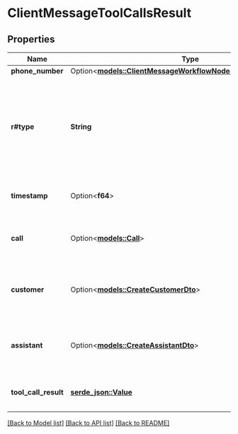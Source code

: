 # ClientMessageToolCallsResult

## Properties

Name | Type | Description | Notes
------------ | ------------- | ------------- | -------------
**phone_number** | Option<[**models::ClientMessageWorkflowNodeStartedPhoneNumber**](ClientMessageWorkflowNodeStarted_phoneNumber.md)> |  | [optional]
**r#type** | **String** | This is the type of the message. \"tool-calls-result\" is sent to forward the result of a tool call to the client. | 
**timestamp** | Option<**f64**> | This is the timestamp of the message. | [optional]
**call** | Option<[**models::Call**](Call.md)> | This is the call that the message is associated with. | [optional]
**customer** | Option<[**models::CreateCustomerDto**](CreateCustomerDTO.md)> | This is the customer that the message is associated with. | [optional]
**assistant** | Option<[**models::CreateAssistantDto**](CreateAssistantDTO.md)> | This is the assistant that the message is associated with. | [optional]
**tool_call_result** | [**serde_json::Value**](.md) | This is the result of the tool call. | 

[[Back to Model list]](../README.md#documentation-for-models) [[Back to API list]](../README.md#documentation-for-api-endpoints) [[Back to README]](../README.md)


